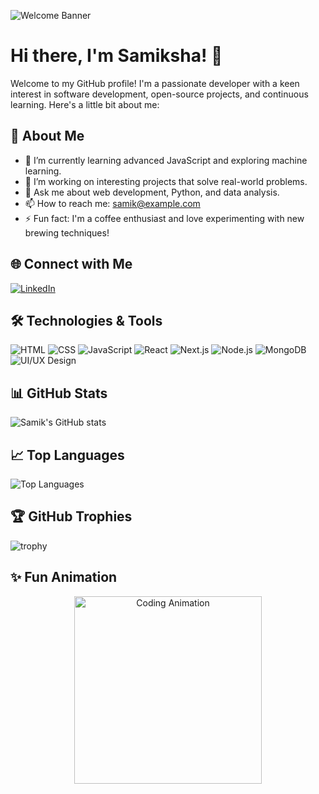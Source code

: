 
![Welcome Banner](https://me![giphy](https://github.com/user-attachments/assets/42557e61-358e-4c7a-b853-ce856e1505be)dia.giphy.com/media/26ufdipQqU2lhNA4g/giphy.gif)


# Hi there, I'm Samiksha! 👋




Welcome to my GitHub profile! I'm a passionate developer with a keen interest in software development, open-source projects, and continuous learning. Here's a little bit about me:

## 🚀 About Me
- 🌱 I’m currently learning advanced JavaScript and exploring machine learning.
- 💼 I’m working on interesting projects that solve real-world problems.
- 💬 Ask me about web development, Python, and data analysis.
- 📫 How to reach me: [samik@example.com](mailto:samikshawankhade11@gmail.com)
- ⚡ Fun fact: I'm a coffee enthusiast and love experimenting with new brewing techniques!

## 🌐 Connect with Me
[![LinkedIn](https://img.shields.io/badge/-LinkedIn-blue?style=flat&logo=Linkedin&logoColor=white)](https://www.linkedin.com/in/samikshawankha)


## 🛠️ Technologies & Tools
![HTML](https://img.shields.io/badge/-HTML-333?style=flat&logo=html5)
![CSS](https://img.shields.io/badge/-CSS-333?style=flat&logo=css3)
![JavaScript](https://img.shields.io/badge/-JavaScript-333?style=flat&logo=javascript)
![React](https://img.shields.io/badge/-React-333?style=flat&logo=react)
![Next.js](https://img.shields.io/badge/-Next.js-333?style=flat&logo=next.js)
![Node.js](https://img.shields.io/badge/-Node.js-333?style=flat&logo=node.js)
![MongoDB](https://img.shields.io/badge/-MongoDB-333?style=flat&logo=mongodb)
![UI/UX Design](https://img.shields.io/badge/-UI/UX-333?style=flat&logo=adobe)

## 📊 GitHub Stats
![Samik's GitHub stats](https://github-readme-stats.vercel.app/api?username=samik1234&show_icons=true&theme=radical)

## 📈 Top Languages
![Top Languages](https://github-readme-stats.vercel.app/api/top-langs/?username=samik1234&layout=compact&theme=radical)

## 🏆 GitHub Trophies
![trophy](https://github-profile-trophy.vercel.app/?username=samik1234&theme=radical)


## ✨ Fun Animation
<p align="center">
  <img src="https://media.giphy.com/media/qgQUggAC3Pfv687qPC/giphy.gif" width="300" alt="Coding Animation">
</p>

